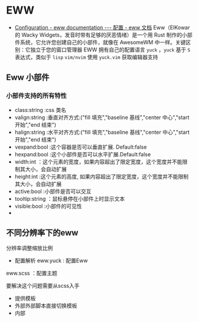 # EWW
- [Configuration - eww documentation --- 配置 - eww 文档](https://elkowar.github.io/eww/configuration.html)
Eww（ElKowar 的 Wacky Widgets，发音时带有足够的厌恶情绪）是一个用 Rust 制作的小部件系统，它允许您创建自己的小部件，就像在 AwesomeWM 中一样。关键区别：它独立于您的窗口管理器
EWW 拥有自己的配置语言 `yuck` ，`yuck` 基于 `S` 表达式，类似于 `lisp`
`vim/nvim` 使用 `yuck.vim` 获取编辑器支持

## Eww 小部件
### 小部件支持的所有特性
- class:string :css 类名
- valign:string :垂直对齐方式:("fill 填充","baseline 基线","center 中心","start 开始","end 结束")
- halign:string :水平对齐方式:("fill 填充","baseline 基线","center 中心","start 开始","end 结束")
- vexpand:bool :这个容器是否可以垂直扩展. Default:false
- hexpand:bool :这个小部件是否可以水平扩展.Default:false
- width:int ：这个元素的宽度，如果内容超出了限定宽度，这个宽度并不能限制其大小，会自动扩展
- height:int :这个元素的高度, 如果内容超出了限定宽度，这个宽度并不能限制其大小，会自动扩展
- active:bool :小部件是否可以交互
- tooltip:string ：鼠标悬停在小部件上时显示文本
- visible:bool :小部件的可见性
-


## 不同分辨率下的eww
分辨率调整缩放比例


- 配置解析
eww.yuck : 配置Eww

eww.scss ：配置主题

要解决这个问题需要从scss入手


- 提供模板
- 外部外部脚本直接切换模板
- 内部
